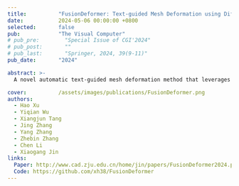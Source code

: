 ```yaml
---
title:          "FusionDeformer: Text-guided Mesh Deformation using Diffusion Models"
date:           2024-05-06 00:00:00 +0800
selected:       false
pub:            "The Visual Computer"
# pub_pre:        "Special Issue of CGI'2024"
# pub_post:       ""
# pub_last:       "Springer, 2024, 39(9-11)"
pub_date:       "2024"

abstract: >-
  A novel automatic text-guided mesh deformation method that leverages diffusion models. 

cover:          /assets/images/publications/FusionDeformer.png
authors:
  - Hao Xu
  - Yiqian Wu
  - Xiangjun Tang
  - Jing Zhang
  - Yang Zhang
  - Zhebin Zhang
  - Chen Li
  - Xiaogang Jin
links:
  Paper: http://www.cad.zju.edu.cn/home/jin/papers/FusionDeformer2024.pdf
  Code: https://github.com/xh38/FusionDeformer 
---
```


